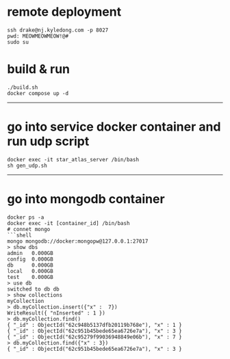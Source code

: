 # remote deployment
```shell
ssh drake@nj.kyledong.com -p 8027
pwd: MEOWMEOWMEOW!@#
sudo su
```

# build & run 
```shell
./build.sh
docker compose up -d 
```
---
# go into service docker container and run udp script
```shell
docker exec -it star_atlas_server /bin/bash
sh gen_udp.sh
```
---
# go into mongodb container
```shell
docker ps -a 
docker exec -it [container_id] /bin/bash
# connet mongo
```shell 
mongo mongodb://docker:mongopw@127.0.0.1:27017
> show dbs
admin   0.000GB
config  0.000GB
db      0.000GB
local   0.000GB
test    0.000GB
> use db
switched to db db
> show collections
myCollection
> db.myCollection.insert({"x" :  7})
WriteResult({ "nInserted" : 1 })
> db.myCollection.find()
{ "_id" : ObjectId("62c948b5137dfb20119b768e"), "x" : 1 }
{ "_id" : ObjectId("62c951b45bede65ea6726e7a"), "x" : 3 }
{ "_id" : ObjectId("62c95279f99036948849e06b"), "x" : 7 }
> db.myCollection.find({"x" : 3})
{ "_id" : ObjectId("62c951b45bede65ea6726e7a"), "x" : 3 }
```
